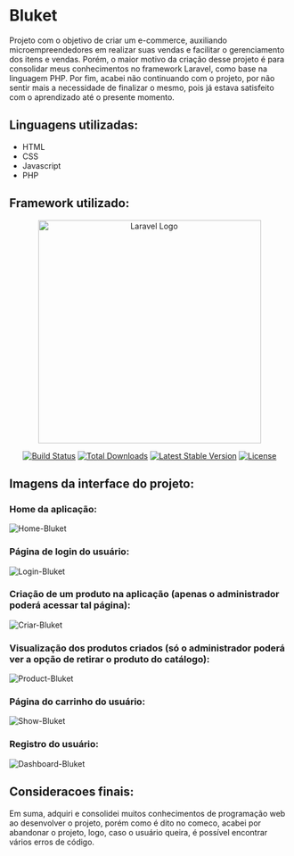 # Bluket
Projeto com o objetivo de criar um e-commerce, auxiliando microempreendedores em realizar suas vendas e facilitar o gerenciamento dos itens e vendas. Porém, o maior motivo da criação desse projeto é para consolidar meus conhecimentos no framework Laravel, como base na linguagem PHP. Por fim, acabei não continuando com o projeto, por não sentir mais a necessidade de finalizar o mesmo, pois já estava satisfeito com o aprendizado até o presente momento.

## Linguagens utilizadas:
 - HTML
 - CSS
 - Javascript
 - PHP
 
## Framework utilizado:
<p align="center"><a href="https://laravel.com" target="_blank"><img src="https://raw.githubusercontent.com/laravel/art/master/logo-lockup/5%20SVG/2%20CMYK/1%20Full%20Color/laravel-logolockup-cmyk-red.svg" width="400" alt="Laravel Logo"></a></p>

<p align="center">
<a href="https://github.com/laravel/framework/actions"><img src="https://github.com/laravel/framework/workflows/tests/badge.svg" alt="Build Status"></a>
<a href="https://packagist.org/packages/laravel/framework"><img src="https://img.shields.io/packagist/dt/laravel/framework" alt="Total Downloads"></a>
<a href="https://packagist.org/packages/laravel/framework"><img src="https://img.shields.io/packagist/v/laravel/framework" alt="Latest Stable Version"></a>
<a href="https://packagist.org/packages/laravel/framework"><img src="https://img.shields.io/packagist/l/laravel/framework" alt="License"></a>
</p>
 
## Imagens da interface do projeto:
### Home da aplicação:
![Home-Bluket](https://github.com/PedroVidalDev/bluket/assets/113215138/112671e7-0488-47cd-94e9-09fd9982a6ff)

### Página de login do usuário:
![Login-Bluket](https://github.com/PedroVidalDev/bluket/assets/113215138/9959f647-bab7-4deb-b7c6-e40aa329fad8)

### Criação de um produto na aplicação (apenas o administrador poderá acessar tal página):
![Criar-Bluket](https://github.com/PedroVidalDev/bluket/assets/113215138/32d642c0-00fb-4ad4-a5b0-ab9add70baf4)

### Visualização dos produtos criados (só o administrador poderá ver a opção de retirar o produto do catálogo):
![Product-Bluket](https://github.com/PedroVidalDev/bluket/assets/113215138/be0470c6-5a08-4289-8be5-9d9f9637f4a3)

### Página do carrinho do usuário:
![Show-Bluket](https://github.com/PedroVidalDev/bluket/assets/113215138/fef12273-50f7-4e4b-89cf-bd65836ff964)

### Registro do usuário:
![Dashboard-Bluket](https://github.com/PedroVidalDev/bluket/assets/113215138/e96fd5db-cea9-409a-86a9-d3295d253c65)

## Consideracoes finais:
Em suma, adquiri e consolidei muitos conhecimentos de programação web ao desenvolver o projeto, porém como é dito no comeco, acabei por abandonar o projeto, logo, caso o usuário queira, é possível encontrar vários erros de código.

